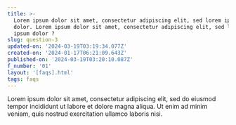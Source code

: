 ```yaml
---
title: >-
  Lorem ipsum dolor sit amet, consectetur adipiscing elit, sed lorem ipsum
  dolor. Lorem ipsum dolor sit amet, consectetur adipiscing elit, sed lorem
  ipsum dolor ?
slug: question-3
updated-on: '2024-03-19T03:19:34.077Z'
created-on: '2024-01-17T06:21:09.643Z'
published-on: '2024-03-19T03:20:10.087Z'
f_number: '01'
layout: '[faqs].html'
tags: faqs
---
```


Lorem ipsum dolor sit amet, consectetur adipiscing elit, sed do eiusmod tempor incididunt ut labore et dolore magna aliqua. Ut enim ad minim veniam, quis nostrud exercitation ullamco laboris nisi.
